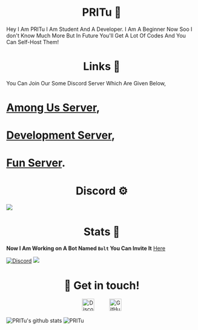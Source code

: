 </p>
<h1 align="center">PRITu 👋</h1>
Hey I Am PRITu I Am Student And A Developer. I Am A Beginner Now Soo I don't Know Much More But In Future You'll Get A Lot Of Codes And You Can Self-Host Them!  

<h1 align="center">Links 🔗</h1>
You Can Join Our Some Discord Server Which Are Given Below,

# [Among Us Server](https://discord.gg/yHYXJ3MGyu),
# [Development Server](https://discord.gg/cmHm2bpfMR),
# [Fun Server](https://discord.gg/NDTF62A).

</p>
<h1 align="center">Discord ⚙️</h1>

[![](https://cdn.discordapp.com/attachments/773453973197815839/785367861283258378/IMG_20201207_102104.png)](https://discord.gg/NDTF62A)

</p>
<h1 align="center">Stats 📰</h1>

**Now I Am Working on A Bot Named `Bolt` You Can Invite It** [Here](https://discord.com/oauth2/authorize?client_id=761574724832591885&permissions=37080128&scope=bot)

[![Discord](https://img.shields.io/discord/757891730165989396.svg?label=&logo=discord&logoColor=ffffff&color=7389D8&labelColor=6A7EC2)](hhttps://discord.gg/NDTF62A)
![](https://api.ghprofile.me/view?username=PRITu-v2&style=flat)


</p>
<h1 align="center">🤝 Get in touch!</h1>
<p align="center">
<a href="https://discord.gg/NDTF62A" target="_blank"><img alt="Discord" title="Discord" height="32" width="32" src="https://raw.githubusercontent.com/peterthehan/peterthehan/master/assets/discord.svg"></a>&nbsp;&nbsp;&nbsp;&nbsp;&nbsp;&nbsp;&nbsp;&nbsp;&nbsp;
<a href="https://github.com/PRITu-v2"><img alt="GitHub" title="GitHub" height="32" width="32" src="https://raw.githubusercontent.com/peterthehan/peterthehan/master/assets/github.svg"></a>
</p>


![PRITu's github stats](https://github-readme-stats.vercel.app/api?username=PRITu-v2&show_icons=true&theme=tokyonight)
![PRITu](https://github-readme-stats.vercel.app/api/top-langs?username=PRITu-v2&show_icons=true&theme=tokyonight&layout=compact)
